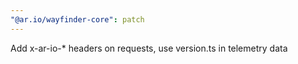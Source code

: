 ```yaml
---
"@ar.io/wayfinder-core": patch
---
```


Add x-ar-io-\* headers on requests, use version.ts in telemetry data
